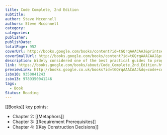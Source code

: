```yaml
---
title: Code Complete, 2nd Edition
subtitle: 
author: Steve Mcconnell
authors: Steve Mcconnell
category: 
categories: 
publisher: 
publishDate: 
totalPage: 952
coverUrl: http://books.google.com/books/content?id=tGQrqAAACAAJ&printsec=frontcover&img=1&zoom=1&source=gbs_api
coverSmallUrl: http://books.google.com/books/content?id=tGQrqAAACAAJ&printsec=frontcover&img=1&zoom=5&source=gbs_api
description: Widely considered one of the best practical guides to programming, Steve McConnell s original CODE COMPLETE has been helping developers write better software for more than a decade. Now this classic book has been fully updated and revised with leading-edge practices-and hundreds of new code samples-illustrating the art and science of software construction. Capturing the body of knowledge available from research, academia, and everyday commercial practice, McConnell synthesizes the most effective techniques and must-know principles into clear, pragmatic guidance. No matter what your experience level, development environment, or project size, this book will inform and stimulate your thinking-and help you build the highest quality code.
link: https://books.google.com/books/about/Code_Complete_2nd_Edition.html?hl=&id=tGQrqAAACAAJ
previewLink: http://books.google.co.uk/books?id=tGQrqAAACAAJ&dq=code+complete&hl=&as_pt=BOOKS&cd=2&source=gbs_api
isbn10: 9350041243
isbn13: 9789350041246
tags:
  - Book
Status: Reading
---
```

[[Books]]
key points:
- Chapter 2: [[Metaphors]]
- Chapter 3: [[Requirement Prerequisites]] 
- Chapter 4: [[Key Construction Decisions]]

